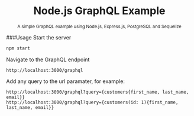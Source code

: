 <h1 align="center">Node.js GraphQL Example</h1>
<p align="center">
    <sup>A simple GraphQL example using Node.js, Express.js, PostgreSQL and Sequelize</sup>
    <br>
</p>

###Usage
Start the server
```bash
npm start
```
Navigate to the GraphQL endpoint
```
http://localhost:3000/graphql
```
Add any query to the url paramater, for example:
```
http://localhost:3000/graphql?query={customers{first_name, last_name, email}}
http://localhost:3000/graphql?query={customers(id: 1){first_name, last_name, email}}

```
